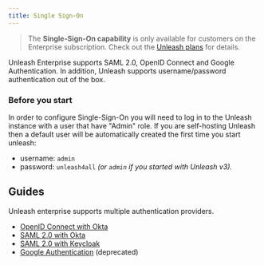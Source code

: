 ```yaml
---
title: Single Sign-On
---
```


> The **Single-Sign-On capability** is only available for customers on the Enterprise subscription. Check out the [Unleash plans](https://www.getunleash.io/plans) for details.

Unleash Enterprise supports SAML 2.0, OpenID Connect and Google Authentication. In addition, Unleash supports username/password authentication out of the box.

### Before you start

In order to configure Single-Sign-On you will need to log in to the Unleash instance with a user that have "Admin" role. If you are self-hosting Unleash then a default user will be automatically created the first time you start unleash:

- username: `admin`
- password: `unleash4all` _(or `admin` if you started with Unleash v3)._

## Guides

Unleash enterprise supports multiple authentication providers.

- [OpenID Connect with Okta](../how-to/how-to-add-sso-open-id-connect.md)
- [SAML 2.0 with Okta](../how-to/how-to-add-sso-saml.md)
- [SAML 2.0 with Keycloak](../how-to/how-to-add-sso-saml-keycloak.md)
- [Google Authentication](../how-to/how-to-add-sso-google.md) (deprecated)
